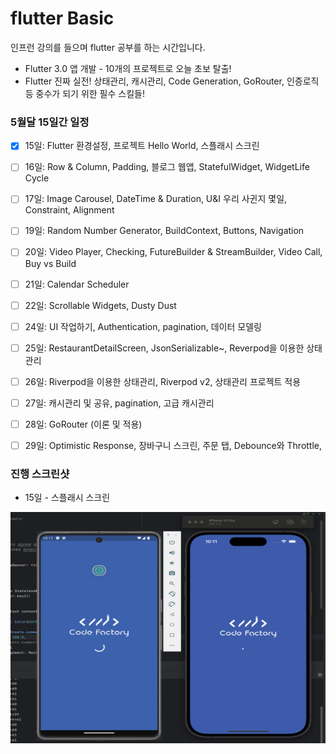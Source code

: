 # flutter Basic

인프런 강의를 들으며 flutter 공부를 하는 시간입니다.

- Flutter 3.0 앱 개발 - 10개의 프로젝트로 오늘 초보 탈출!
- Flutter 진짜 실전! 상태관리, 캐시관리, Code Generation, GoRouter, 인증로직 등 중수가 되기 위한 필수 스킬들!

### 5월달 15일간 일정
- [x]  15일: Flutter 환경설정, 프로젝트 Hello World, 스플래시 스크린
- [ ]  16일: Row & Column, Padding, 블로그 웹앱, StatefulWidget, WidgetLife Cycle
- [ ]  17일: Image Carousel, DateTime & Duration, U&I 우리 사귄지 몇일, Constraint, Alignment
- [ ]  19일: Random Number Generator, BuildContext, Buttons, Navigation
- [ ]  20일: Video Player, Checking, FutureBuilder & StreamBuilder, Video Call, Buy vs Build
- [ ]  21일: Calendar Scheduler
- [ ]  22일: Scrollable Widgets, Dusty Dust
- [ ]  24일: UI 작업하기, Authentication, pagination, 데이터 모델링
- [ ]  25일: RestaurantDetailScreen, JsonSerializable~, Reverpod을 이용한 상태관리
- [ ]  26일: Riverpod을 이용한 상태관리, Riverpod v2, 상태관리 프로젝트 적용
- [ ]  27일: 캐시관리 및 공유, pagination, 고급 캐시관리
- [ ]  28일: GoRouter (이론 및 적용)
- [ ]  29일: Optimistic Response, 장바구니 스크린, 주문 탭, Debounce와 Throttle,


### 진행 스크린샷
- 15일 - 스플래시 스크린
<img src="asset/screen/15.png" width="700" height="370" />